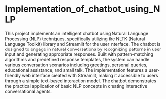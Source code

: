 # Implementation_of_chatbot_using_NLP

This project implements an intelligent chatbot using Natural Language Processing (NLP) techniques, specifically utilizing the NLTK (Natural Language Toolkit) library and Streamlit for the user interface. The chatbot is designed to engage in natural conversations by recognizing patterns in user input and generating appropriate responses. Built with pattern-matching algorithms and predefined response templates, the system can handle various conversation scenarios including greetings, personal queries, educational assistance, and small talk. The implementation features a user-friendly web interface created with Streamlit, making it accessible to users through a simple text-based interaction model. The chatbot demonstrates the practical application of basic NLP concepts in creating interactive conversational agents.
